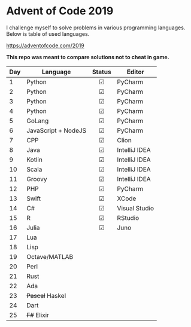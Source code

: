 # Advent of Code 2019

I challenge myself to solve problems in various programming languages. Below is table of used languages.

https://adventofcode.com/2019

**This repo was meant to compare solutions not to cheat in game.**


| Day | Language | Status | Editor |
| --- | --- | :---: | --- |
| 1 |  Python | &#x2611; | PyCharm |
| 2 |  Python | &#x2611; | PyCharm |
| 3 |  Python | &#x2611; | PyCharm |
| 4 |  Python | &#x2611; | PyCharm |
| 5 |  GoLang | &#x2611; | PyCharm |
| 6 |  JavaScript + NodeJS | &#x2611; | PyCharm |
| 7 |  CPP | &#x2611; | Clion |
| 8 |  Java | &#x2611; | IntelliJ IDEA |
| 9 |  Kotlin | &#x2611; | IntelliJ IDEA |
| 10 | Scala | &#x2611; | IntelliJ IDEA |
| 11 | Groovy | &#x2611; | IntelliJ IDEA |
| 12 | PHP | &#x2611; | PyCharm |
| 13 | Swift | &#x2611; | XCode |
| 14 | C# | &#x2611; | Visual Studio |
| 15 | R | &#x2611; | RStudio |
| 16 | Julia | &#x2611; | Juno |
| 17 | Lua | 
| 18 | Lisp | 
| 19 | Octave/MATLAB | 
| 20 | Perl | 
| 21 | Rust | 
| 22 | Ada | 
| 23 | ~~Pascal~~ Haskel | 
| 24 | Dart | 
| 25 | ~~F#~~ Elixir | 